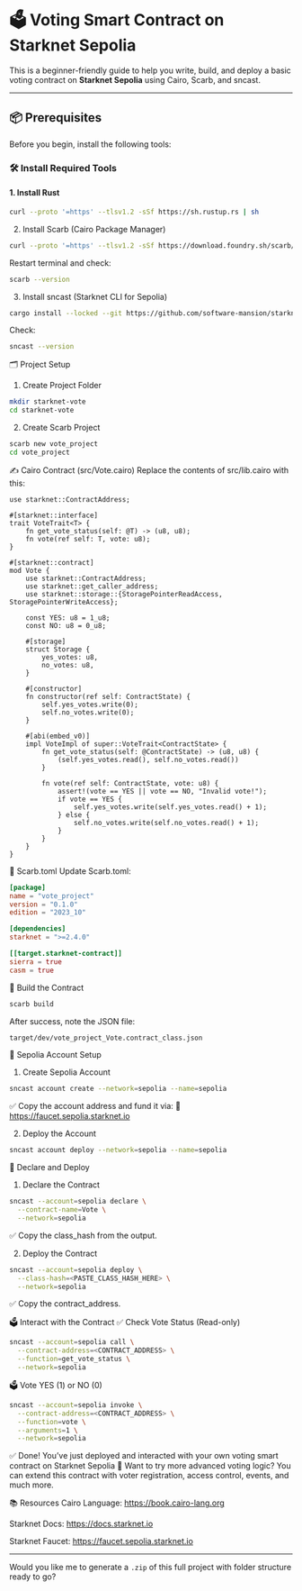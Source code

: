 # 🗳️ Voting Smart Contract on Starknet Sepolia

This is a beginner-friendly guide to help you write, build, and deploy a basic voting contract on **Starknet Sepolia** using Cairo, Scarb, and sncast.

---

## 📦 Prerequisites

Before you begin, install the following tools:

### 🛠 Install Required Tools

#### 1. Install **Rust**
```bash
curl --proto '=https' --tlsv1.2 -sSf https://sh.rustup.rs | sh
```

2. Install Scarb (Cairo Package Manager)
```bash
curl --proto '=https' --tlsv1.2 -sSf https://download.foundry.sh/scarb/install | sh
```
Restart terminal and check:

```bash
scarb --version
```

3. Install sncast (Starknet CLI for Sepolia)
```bash
cargo install --locked --git https://github.com/software-mansion/starknet-foundry starknet-foundry --tag v0.11.0
```
Check:

```bash
sncast --version
```

🗂 Project Setup
1. Create Project Folder
```bash
mkdir starknet-vote
cd starknet-vote
```

2. Create Scarb Project
```bash
scarb new vote_project
cd vote_project
```

✍️ Cairo Contract (src/Vote.cairo)
Replace the contents of src/lib.cairo with this:

```cairo
use starknet::ContractAddress;

#[starknet::interface]
trait VoteTrait<T> {
    fn get_vote_status(self: @T) -> (u8, u8);
    fn vote(ref self: T, vote: u8);
}

#[starknet::contract]
mod Vote {
    use starknet::ContractAddress;
    use starknet::get_caller_address;
    use starknet::storage::{StoragePointerReadAccess, StoragePointerWriteAccess};

    const YES: u8 = 1_u8;
    const NO: u8 = 0_u8;

    #[storage]
    struct Storage {
        yes_votes: u8,
        no_votes: u8,
    }

    #[constructor]
    fn constructor(ref self: ContractState) {
        self.yes_votes.write(0);
        self.no_votes.write(0);
    }

    #[abi(embed_v0)]
    impl VoteImpl of super::VoteTrait<ContractState> {
        fn get_vote_status(self: @ContractState) -> (u8, u8) {
            (self.yes_votes.read(), self.no_votes.read())
        }

        fn vote(ref self: ContractState, vote: u8) {
            assert!(vote == YES || vote == NO, "Invalid vote!");
            if vote == YES {
                self.yes_votes.write(self.yes_votes.read() + 1);
            } else {
                self.no_votes.write(self.no_votes.read() + 1);
            }
        }
    }
}
```

🧾 Scarb.toml
Update Scarb.toml:

```toml
[package]
name = "vote_project"
version = "0.1.0"
edition = "2023_10"

[dependencies]
starknet = ">=2.4.0"

[[target.starknet-contract]]
sierra = true
casm = true
```

🔨 Build the Contract
```bash
scarb build
```
After success, note the JSON file:

```bash
target/dev/vote_project_Vote.contract_class.json
```

🔐 Sepolia Account Setup
1. Create Sepolia Account
```bash
sncast account create --network=sepolia --name=sepolia
```
✅ Copy the account address and fund it via:
🔗 https://faucet.sepolia.starknet.io

2. Deploy the Account
```bash
sncast account deploy --network=sepolia --name=sepolia
```

🚀 Declare and Deploy
1. Declare the Contract
```bash
sncast --account=sepolia declare \
  --contract-name=Vote \
  --network=sepolia
```
✅ Copy the class_hash from the output.

2. Deploy the Contract
```bash
sncast --account=sepolia deploy \
  --class-hash=<PASTE_CLASS_HASH_HERE> \
  --network=sepolia
```
✅ Copy the contract_address.

🗳 Interact with the Contract
✅ Check Vote Status (Read-only)
```bash
sncast --account=sepolia call \
  --contract-address=<CONTRACT_ADDRESS> \
  --function=get_vote_status \
  --network=sepolia
```

🗳 Vote YES (1) or NO (0)
```bash
sncast --account=sepolia invoke \
  --contract-address=<CONTRACT_ADDRESS> \
  --function=vote \
  --arguments=1 \
  --network=sepolia
```

✅ Done!
You’ve just deployed and interacted with your own voting smart contract on Starknet Sepolia 🎉
Want to try more advanced voting logic? You can extend this contract with voter registration, access control, events, and much more.

📚 Resources
Cairo Language: https://book.cairo-lang.org

Starknet Docs: https://docs.starknet.io

Starknet Faucet: https://faucet.sepolia.starknet.io

---

Would you like me to generate a `.zip` of this full project with folder structure ready to go?








